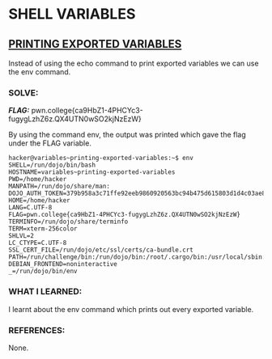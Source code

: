 # **SHELL VARIABLES**
## **<ins>PRINTING EXPORTED VARIABLES</ins>** 
Instead of using the echo command to print exported variables we can use the env command.

### SOLVE: 
***FLAG:*** pwn.college{ca9HbZ1-4PHCYc3-fugygLzhZ6z.QX4UTN0wSO2kjNzEzW}

By using the command env, the output was printed which gave the flag under the FLAG variable.

```
hacker@variables~printing-exported-variables:~$ env
SHELL=/run/dojo/bin/bash
HOSTNAME=variables~printing-exported-variables
PWD=/home/hacker
MANPATH=/run/dojo/share/man:
DOJO_AUTH_TOKEN=379b958a3c71ffe92eeb9860920563bc94b475d615803d1d4c03ae80001c585b
HOME=/home/hacker
LANG=C.UTF-8
FLAG=pwn.college{ca9HbZ1-4PHCYc3-fugygLzhZ6z.QX4UTN0wSO2kjNzEzW}
TERMINFO=/run/dojo/share/terminfo
TERM=xterm-256color
SHLVL=2
LC_CTYPE=C.UTF-8
SSL_CERT_FILE=/run/dojo/etc/ssl/certs/ca-bundle.crt
PATH=/run/challenge/bin:/run/dojo/bin:/root/.cargo/bin:/usr/local/sbin:/usr/local/bin:/usr/sbin:/usr/bin:/sbin:/bin
DEBIAN_FRONTEND=noninteractive
_=/run/dojo/bin/env
```

### WHAT I LEARNED: 
I learnt about the env command which prints out every exported variable.

### REFERENCES:
None.

